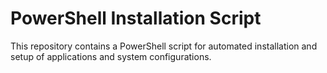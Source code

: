 # PowerShell Installation Script

This repository contains a PowerShell script for automated installation and setup of applications and system configurations.
